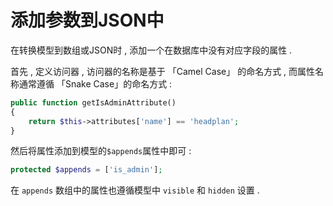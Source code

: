 # 添加参数到JSON中

在转换模型到数组或JSON时 , 添加一个在数据库中没有对应字段的属性 .

首先 , 定义访问器 , 访问器的名称是基于 「Camel Case」 的命名方式 , 而属性名称通常遵循 「Snake Case」的命名方式 :

```php
public function getIsAdminAttribute()
{
    return $this->attributes['name'] == 'headplan';
}
```

然后将属性添加到模型的`$appends`属性中即可 :

```php
protected $appends = ['is_admin'];
```

在 `appends` 数组中的属性也遵循模型中 `visible` 和 `hidden` 设置 . 



